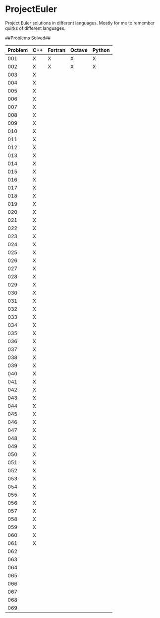 # ProjectEuler
Project Euler solutions in different languages.  Mostly for me to remember quirks of different languages.


##Problems Solved##

| Problem | C++ | Fortran | Octave | Python | 
|---------|-----|---------|--------|--------|
| 001     | X   | X       | X      | X      |
| 002     | X   | X       | X      | X      |
| 003     | X   |         |        |        |
| 004     | X   |         |        |        |
| 005     | X   |         |        |        |
| 006     | X   |         |        |        |
| 007     | X   |         |        |        |
| 008     | X   |         |        |        |
| 009     | X   |         |        |        |
| 010     | X   |         |        |        |
| 011     | X   |         |        |        |
| 012     | X   |         |        |        |
| 013     | X   |         |        |        |
| 014     | X   |         |        |        |
| 015     | X   |         |        |        |
| 016     | X   |         |        |        |
| 017     | X   |         |        |        |
| 018     | X   |         |        |        |
| 019     | X   |         |        |        |
| 020     | X   |         |        |        |
| 021     | X   |         |        |        |
| 022     | X   |         |        |        |
| 023     | X   |         |        |        |
| 024     | X   |         |        |        |
| 025     | X   |         |        |        |
| 026     | X   |         |        |        |
| 027     | X   |         |        |        |
| 028     | X   |         |        |        |
| 029     | X   |         |        |        |
| 030     | X   |         |        |        |
| 031     | X   |         |        |        |
| 032     | X   |         |        |        |
| 033     | X   |         |        |        |
| 034     | X   |         |        |        |
| 035     | X   |         |        |        |
| 036     | X   |         |        |        |
| 037     | X   |         |        |        |
| 038     | X   |         |        |        |
| 039     | X   |         |        |        |
| 040     | X   |         |        |        |
| 041     | X   |         |        |        |
| 042     | X   |         |        |        |
| 043     | X   |         |        |        |
| 044     | X   |         |        |        |
| 045     | X   |         |        |        |
| 046     | X   |         |        |        |
| 047     | X   |         |        |        |
| 048     | X   |         |        |        |
| 049     | X   |         |        |        |
| 050     | X   |         |        |        |
| 051     | X   |         |        |        |
| 052     | X   |         |        |        |
| 053     | X   |         |        |        |
| 054     | X   |         |        |        |
| 055     | X   |         |        |        |
| 056     | X   |         |        |        |
| 057     | X   |         |        |        |
| 058     | X   |         |        |        |
| 059     | X   |         |        |        |
| 060     | X   |         |        |        |
| 061     | X   |         |        |        |
| 062     |     |         |        |        |
| 063     |     |         |        |        |
| 064     |     |         |        |        |
| 065     |     |         |        |        |
| 066     |     |         |        |        |
| 067     |     |         |        |        |
| 068     |     |         |        |        |
| 069     |     |         |        |        |

